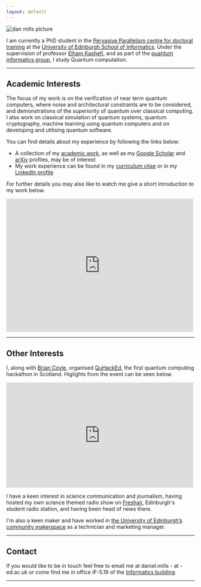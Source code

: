 ```yaml
---
layout: default
---
```


![dan mills picture]({{"/assets/profile-pic.jpg"}})

I am currently a PhD student in the [Pervasive Parallelism centre for doctoral training](http://web.inf.ed.ac.uk/infweb/student-services/cdt/pervasive-parallelism) at the [University of Edinburgh School of Informatics](https://www.ed.ac.uk/informatics). Under the supervision of professor [Elham Kashefi](https://ekashefi.wordpress.com/), and as part of the [quantum informatics group](http://web.inf.ed.ac.uk/quantum-informatics), I study Quantum computation.

***

## Academic Interests

The focus of my work is on the verification of near term quantum computers, where noise and architectural constraints are to be considered, and demonstrations of the superiority of quantum over classical computing. I also work on classical simulation of quantum systems, quantum cryptography, machine learning using quantum computers and on developing and utilising quantum software.

You can find details about my experience by following the links below:
* A collection of my [academic work](academic), as well as my [Google Scholar](https://scholar.google.co.uk/citations?view_op=list_works&hl=en&user=qAAWFFEAAAAJ&gmla=AJsN-F7wChVI6DrBgGym427YKNkwejw6Amx94HpJZXsw9zXw8C83iaJ4m_yuKKl_QU8X6fq24hGu-ENWt9vRzQjEA6D50Z1Tjxm2-5f0TVWWs3WJ4WQVqAufHCLmddyJg_sXCozcOmyy) and [arXiv](https://arxiv.org/search/quant-ph?searchtype=author&query=Mills%2C+D) profiles, may be of interest
* My work experience can be found in my [curriculum vitae]({{"/assets/CV.pdf"}}) or in my [LinkedIn profile](https://www.linkedin.com/in/dan-mills)

For further details you may also like to watch me give a short introduction to my work below.

<iframe id="kaltura_player" src="https://cdnapisec.kaltura.com/p/2010292/sp/201029200/embedIframeJs/uiconf_id/32599141/partner_id/2010292?iframeembed=true&playerId=kaltura_player&entry_id=1_cz9jh0g2&flashvars[streamerType]=auto&amp;flashvars[localizationCode]=en&amp;flashvars[leadWithHTML5]=true&amp;flashvars[sideBarContainer.plugin]=true&amp;flashvars[sideBarContainer.position]=left&amp;flashvars[sideBarContainer.clickToClose]=true&amp;flashvars[chapters.plugin]=true&amp;flashvars[chapters.layout]=vertical&amp;flashvars[chapters.thumbnailRotator]=false&amp;flashvars[streamSelector.plugin]=true&amp;flashvars[EmbedPlayer.SpinnerTarget]=videoHolder&amp;flashvars[dualScreen.plugin]=true&amp;&wid=1_1xy5qhvj" width="500" height="356" allowfullscreen webkitallowfullscreen mozAllowFullScreen allow="autoplay *; fullscreen *; encrypted-media *" frameborder="0" title="Kaltura Player"></iframe>  

***

## Other Interests

I, along with [Brian Coyle](https://briancoyle1.wixsite.com/briancoyle), organised [QuHackEd](https://www.quhacked.com/), the first quantum computing hackathon in Scotland. Higlights from the event can be seen below. 

<iframe width="500" height="281" src="https://www.youtube.com/embed/TATYECOmv-U" frameborder="0" allow="accelerometer; autoplay; encrypted-media; gyroscope; picture-in-picture" allowfullscreen></iframe>

I have a keen interest in science communication and journalism, having hosted my own science themed radio show on [Freshair](https://freshair.org.uk/), Edinburgh's student radio station, and having been head of news there. 

I'm also a keen maker and have worked in [the University of Edinburgh’s community makerspace](https://www.ucreatestudio.is.ed.ac.uk/) as a technician and marketing manager.

***

## Contact

If you would like to be in touch feel free to email me at daniel.mills - at - ed.ac.uk or come find me in office IF-5.19 of the [Informatics building](https://www.google.com/maps/place/Dugald+Stewart+Building,+Informatics+Forum,+Edinburgh+EH8+9AB/@55.9447509,-3.1881526,18.5z/data=!3m1!5s0x4887c78380a9954d:0x6f0e11144cdbe50c!4m13!1m7!3m6!1s0x4887c78380560aa5:0xabe2f9d4a73bf5f5!2sInformatics+Forum,+Edinburgh+EH8+9AB!3b1!8m2!3d55.9447576!4d-3.1874533!3m4!1s0x4887c7847f57fce7:0xa55424c3cecbf4c9!8m2!3d55.9450306!4d-3.1877087://www.google.com/maps/place/Informatics+Forum,+Edinburgh+EH8+9AB/@55.9447587,-3.1882289,18z/data=!3m1!4b1!4m5!3m4!1s0x4887c78380560aa5:0xabe2f9d4a73bf5f5!8m2!3d55.9447576!4d-3.1874533).

***
